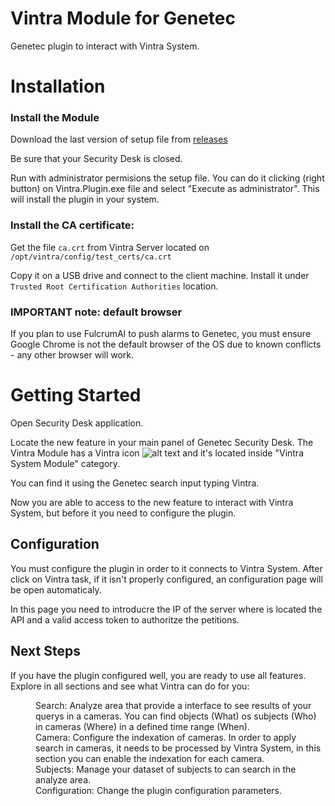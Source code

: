 # Vintra Module for Genetec

Genetec plugin to interact with Vintra System. 

# Installation

### Install the Module
Download the last version of setup file from [releases](https://github.com/Vintra/FulcrumAI-Genetec/releases)

Be sure that your Security Desk is closed.

Run with administrator permisions the setup file. You can do it clicking (right button) on Vintra.Plugin.exe file and select "Execute as administrator". This will install the plugin in your system.

### Install the CA certificate:

Get the file `ca.crt` from Vintra Server located on `/opt/vintra/config/test_certs/ca.crt`

Copy it on a USB drive and connect to the client machine. Install it under `Trusted Root Certification Authorities` location.

### IMPORTANT note: default browser

If you plan to use FulcrumAI to push alarms to Genetec, you must ensure Google Chrome is not the default browser of the OS due to known conflicts - any other browser will work.


# Getting Started


Open Security Desk application.

Locate the new feature in your main panel of Genetec Security Desk. The Vintra Module has a Vintra icon ![alt text](https://github.com/Vintra/genetec-plugin/blob/master/VintraModule/Resources/logo16.png "Vintra Logo") and it's located inside "Vintra System Module" category.

You can find it using the Genetec search input typing Vintra.

Now you are able to access to the new feature to interact with Vintra System, but before it you need to configure the plugin.

## Configuration 

You must configure the plugin in order to it connects to Vintra System. After click on Vintra task, if it isn't properly configured, an configuration page will be open automaticaly.

In this page you need to introducre the IP of the server where is located the API and a valid access token to authoritze the petitions.

## Next Steps

If you have the plugin configured well, you are ready to use all features. Explore in all sections and see what Vintra can do for you:

<dl>
    <dd>Search: Analyze area that provide a interface to see results of your querys in a cameras. You can find objects (What) os subjects (Who) in cameras (Where) in a defined time range (When).</dd>
    <dd>Camera: Configure the indexation of cameras. In order to apply search in cameras, it needs to be processed by Vintra System, in this section you can enable the indexation for each camera.</dd>
    <dd>Subjects: Manage your dataset of subjects to can search in the analyze area.</dd>
    <dd>Configuration: Change the plugin configuration parameters.</dd>
</dl>

